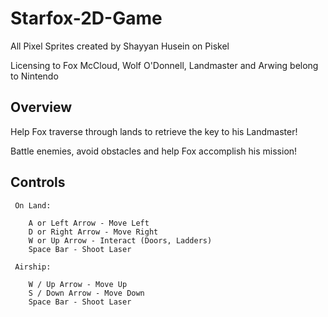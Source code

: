 # Starfox-2D-Game
All Pixel Sprites created by Shayyan Husein on Piskel 

Licensing to Fox McCloud, Wolf O'Donnell, Landmaster and Arwing belong to Nintendo

## Overview

 Help Fox traverse through lands to retrieve the key to his Landmaster! 
 
 Battle enemies, avoid obstacles and help Fox accomplish his mission!

## Controls

     On Land: 
     
        A or Left Arrow - Move Left 
        D or Right Arrow - Move Right
        W or Up Arrow - Interact (Doors, Ladders) 
        Space Bar - Shoot Laser 

     Airship:
     
        W / Up Arrow - Move Up
        S / Down Arrow - Move Down
        Space Bar - Shoot Laser
